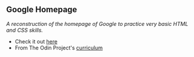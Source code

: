 ## Google Homepage

_A reconstruction of the homepage of Google to practice very basic HTML and CSS skills._

* Check it out [here](https://pudu87.github.io/google-homepage)
* From The Odin Project's [curriculum](https://www.theodinproject.com/paths/foundations/courses/foundations/lessons/html-css)
